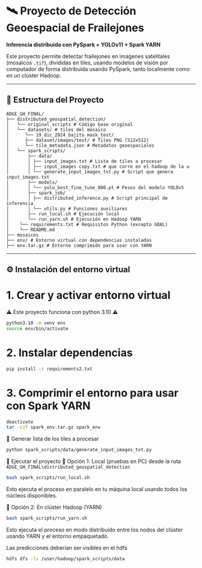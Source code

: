 # 🛰️ Proyecto de Detección Geoespacial de Frailejones  
**Inferencia distribuida con PySpark + YOLOv11 + Spark YARN**

Este proyecto permite detectar frailejones en imágenes satelitales (mosaicos `.tif`), divididas en tiles, usando modelos de visión por computador de forma distribuida usando PySpark, tanto localmente como en un clúster Hadoop.

---

## 📁 Estructura del Proyecto
```
ADGE_GH_FINAL/
├── distributed_geospatial_detection/ 
│   └── original_scripts # Código base original
│   └── datasets/ # tiles del mosaico
│      └── 19_dic_2024_bajito_mask_test/
│      ├── dataset/images/test/ # Tiles PNG (512x512)
│      └── tile_metadata.json # Metadatos geoespaciales
│   └── spark_scripts/
│       ├── data/
│       │ ├── input_images.txt # Lista de tiles a procesar
│       │ ├── input_images copy.txt # que corre en el hadoop de la u
│       │ └── generate_input_images_txt.py # Script que genera input_images.txt
│       ├── models/
│       │ └── yolo_best_fine_tune_800.pt # Pesos del modelo YOLOv5
│       ├── spark_job/
│       │ ├── distributed_inference.py # Script principal de inferencia
│       │ └── utils.py # Funciones auxiliares
│       ├── run_local.sh # Ejecución local
│       └── run_yarn.sh # Ejecución en Hadoop YARN
│    └── requirements.txt # Requisitos Python (excepto GDAL)
|    └── README.md
├── mosaicos
├── env/ # Entorno virtual con dependencias instaladas
├── env.tar.gz # Entorno comprimido para usar con YARN
```

---

## ⚙️ Instalación del entorno virtual


# 1. Crear y activar entorno virtual

⚠ Este proyecto funciona con python 3.10 ⚠

```bash
python3.10 -m venv env
source env/bin/activate
```

# 2. Instalar dependencias
```bash
pip install -r requirements2.txt
```

# 3. Comprimir el entorno para usar con Spark YARN
```bash
deactivate
tar -czf spark_env.tar.gz spark_env
```

🧾 Generar lista de los tiles a procesar
```bash
python spark_scripts/data/generate_input_images_txt.py
```

🚀 Ejecutar el proyecto
🔹 Opción 1: Local (pruebas en PC) desde la ruta `ADGE_GH_FINAL\distributed_geospatial_detection`
```bash
bash spark_scripts/run_local.sh
```

Esto ejecuta el proceso en paralelo en tu máquina local usando todos los núcleos disponibles.


🔹 Opción 2: En clúster Hadoop (YARN)
```bash
bash spark_scripts/run_yarn.sh
```

Esto ejecuta el proceso en modo distribuido entre los nodos del clúster usando YARN y el entorno empaquetado.

Las predicciones deberían ser visibles en el hdfs
```bash
hdfs dfs -ls /user/hadoop/spark_scripts/data
```
